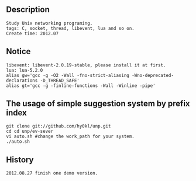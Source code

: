 Description
-----------
    Study Unix networking programing.
    tags: C, socket, thread, libevent, lua and so on.
    Create time: 2012.07
Notice
------
    libevent: libevent-2.0.19-stable, please install it at first.
    lua: lua-5.2.0
    alias gw='gcc -g -O2 -Wall -fno-strict-aliasing -Wno-deprecated-declarations -D_THREAD_SAFE'
    alias gt='gcc -g -finline-functions -Wall -Winline -pipe'

The usage of simple suggestion system by prefix index
-----
    git clone git://github.com/hy0kl/unp.git
    cd cd unp/ev-sever
    vi auto.sh #change the work_path for your system.
    ./auto.sh

History
------
    2012.08.27 finish one demo version.
